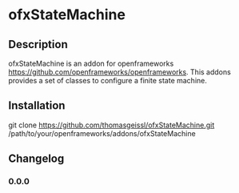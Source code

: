 ofxStateMachine
===
Description
---
ofxStateMachine is an addon for openframeworks <https://github.com/openframeworks/openframeworks>.
This addons provides a set of classes to configure a finite state machine.

Installation
---
git clone https://github.com/thomasgeissl/ofxStateMachine.git /path/to/your/openframeworks/addons/ofxStateMachine

Changelog
---
### 0.0.0



